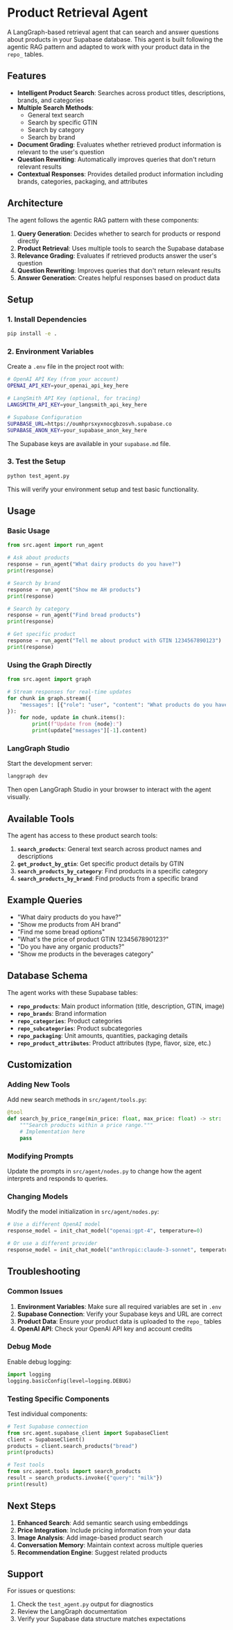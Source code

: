 # Product Retrieval Agent

A LangGraph-based retrieval agent that can search and answer questions about products in your Supabase database. This agent is built following the agentic RAG pattern and adapted to work with your product data in the `repo_` tables.

## Features

- **Intelligent Product Search**: Searches across product titles, descriptions, brands, and categories
- **Multiple Search Methods**: 
  - General text search
  - Search by specific GTIN
  - Search by category
  - Search by brand
- **Document Grading**: Evaluates whether retrieved product information is relevant to the user's question
- **Question Rewriting**: Automatically improves queries that don't return relevant results
- **Contextual Responses**: Provides detailed product information including brands, categories, packaging, and attributes

## Architecture

The agent follows the agentic RAG pattern with these components:

1. **Query Generation**: Decides whether to search for products or respond directly
2. **Product Retrieval**: Uses multiple tools to search the Supabase database
3. **Relevance Grading**: Evaluates if retrieved products answer the user's question
4. **Question Rewriting**: Improves queries that don't return relevant results
5. **Answer Generation**: Creates helpful responses based on product data

## Setup

### 1. Install Dependencies

```bash
pip install -e .
```

### 2. Environment Variables

Create a `.env` file in the project root with:

```bash
# OpenAI API Key (from your account)
OPENAI_API_KEY=your_openai_api_key_here

# LangSmith API Key (optional, for tracing)
LANGSMITH_API_KEY=your_langsmith_api_key_here

# Supabase Configuration
SUPABASE_URL=https://oumhprsxyxnocgbzosvh.supabase.co
SUPABASE_ANON_KEY=your_supabase_anon_key_here
```

The Supabase keys are available in your `supabase.md` file.

### 3. Test the Setup

```bash
python test_agent.py
```

This will verify your environment setup and test basic functionality.

## Usage

### Basic Usage

```python
from src.agent import run_agent

# Ask about products
response = run_agent("What dairy products do you have?")
print(response)

# Search by brand
response = run_agent("Show me AH products")
print(response)

# Search by category
response = run_agent("Find bread products")
print(response)

# Get specific product
response = run_agent("Tell me about product with GTIN 1234567890123")
print(response)
```

### Using the Graph Directly

```python
from src.agent import graph

# Stream responses for real-time updates
for chunk in graph.stream({
    "messages": [{"role": "user", "content": "What products do you have?"}]
}):
    for node, update in chunk.items():
        print(f"Update from {node}:")
        print(update["messages"][-1].content)
```

### LangGraph Studio

Start the development server:

```bash
langgraph dev
```

Then open LangGraph Studio in your browser to interact with the agent visually.

## Available Tools

The agent has access to these product search tools:

1. **`search_products`**: General text search across product names and descriptions
2. **`get_product_by_gtin`**: Get specific product details by GTIN
3. **`search_products_by_category`**: Find products in a specific category
4. **`search_products_by_brand`**: Find products from a specific brand

## Example Queries

- "What dairy products do you have?"
- "Show me products from AH brand"
- "Find me some bread options"
- "What's the price of product GTIN 1234567890123?"
- "Do you have any organic products?"
- "Show me products in the beverages category"

## Database Schema

The agent works with these Supabase tables:

- **`repo_products`**: Main product information (title, description, GTIN, image)
- **`repo_brands`**: Brand information
- **`repo_categories`**: Product categories
- **`repo_subcategories`**: Product subcategories  
- **`repo_packaging`**: Unit amounts, quantities, packaging details
- **`repo_product_attributes`**: Product attributes (type, flavor, size, etc.)

## Customization

### Adding New Tools

Add new search methods in `src/agent/tools.py`:

```python
@tool
def search_by_price_range(min_price: float, max_price: float) -> str:
    """Search products within a price range."""
    # Implementation here
    pass
```

### Modifying Prompts

Update the prompts in `src/agent/nodes.py` to change how the agent interprets and responds to queries.

### Changing Models

Modify the model initialization in `src/agent/nodes.py`:

```python
# Use a different OpenAI model
response_model = init_chat_model("openai:gpt-4", temperature=0)

# Or use a different provider
response_model = init_chat_model("anthropic:claude-3-sonnet", temperature=0)
```

## Troubleshooting

### Common Issues

1. **Environment Variables**: Make sure all required variables are set in `.env`
2. **Supabase Connection**: Verify your Supabase keys and URL are correct
3. **Product Data**: Ensure your product data is uploaded to the `repo_` tables
4. **OpenAI API**: Check your OpenAI API key and account credits

### Debug Mode

Enable debug logging:

```python
import logging
logging.basicConfig(level=logging.DEBUG)
```

### Testing Specific Components

Test individual components:

```python
# Test Supabase connection
from src.agent.supabase_client import SupabaseClient
client = SupabaseClient()
products = client.search_products("bread")
print(products)

# Test tools
from src.agent.tools import search_products
result = search_products.invoke({"query": "milk"})
print(result)
```

## Next Steps

1. **Enhanced Search**: Add semantic search using embeddings
2. **Price Integration**: Include pricing information from your data
3. **Image Analysis**: Add image-based product search
4. **Conversation Memory**: Maintain context across multiple queries
5. **Recommendation Engine**: Suggest related products

## Support

For issues or questions:
1. Check the `test_agent.py` output for diagnostics
2. Review the LangGraph documentation
3. Verify your Supabase data structure matches expectations 